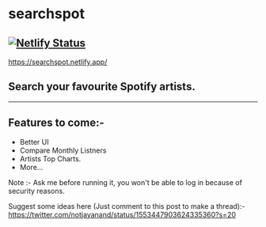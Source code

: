 # searchspot
[![Netlify Status](https://api.netlify.com/api/v1/badges/3fc17655-a710-4718-a291-7ba24e63fa85/deploy-status)](https://app.netlify.com/sites/searchspot/deploys)
-----------------------------------------------------------------------------------------------------------------------------------------------------------------
https://searchspot.netlify.app/
## Search your favourite Spotify artists.
-----------------------------------------------------------------------------------------------------------------------------------------------------------------
## Features to come:-
* Better UI
* Compare Monthly Listners
* Artists Top Charts.
* More...

Note :- Ask me before running it, you won't be able to log in because of security reasons.

Suggest some ideas here (Just comment to this post to make a thread):- https://twitter.com/notjayanand/status/1553447903624335360?s=20
